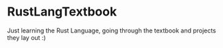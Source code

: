 # RustLangTextbook
Just learning the Rust Language, going through the textbook and projects they lay out :)
